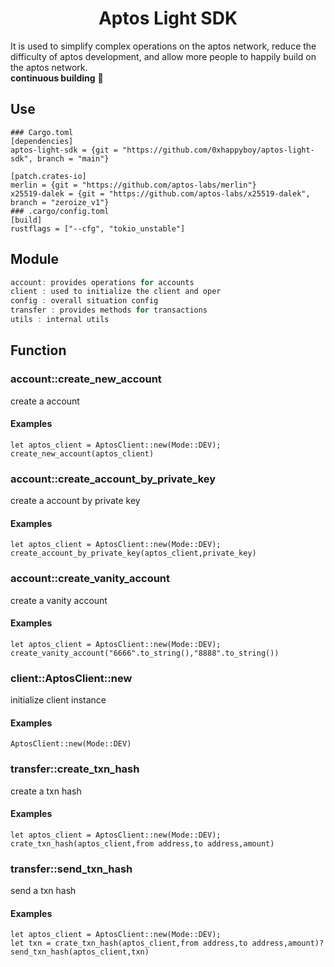 # <center> Aptos Light SDK </center>  
It is used to simplify complex operations on the aptos network, reduce the difficulty of aptos development, and allow more people to happily build on the aptos network. <br>
**continuous building** 🔨
## Use
```
### Cargo.toml
[dependencies]
aptos-light-sdk = {git = "https://github.com/0xhappyboy/aptos-light-sdk", branch = "main"}

[patch.crates-io]
merlin = {git = "https://github.com/aptos-labs/merlin"}
x25519-dalek = {git = "https://github.com/aptos-labs/x25519-dalek", branch = "zeroize_v1"}
### .cargo/config.toml
[build]
rustflags = ["--cfg", "tokio_unstable"]
```
## Module
```rust
account: provides operations for accounts
client : used to initialize the client and oper
config : overall situation config
transfer : provides methods for transactions
utils : internal utils
```
## Function
### account::create_new_account
create a account
#### Examples
```
let aptos_client = AptosClient::new(Mode::DEV);
create_new_account(aptos_client)
```
### account::create_account_by_private_key
create a account by private key
#### Examples
```
let aptos_client = AptosClient::new(Mode::DEV);
create_account_by_private_key(aptos_client,private_key)
```
### account::create_vanity_account
create a vanity account
#### Examples
```
let aptos_client = AptosClient::new(Mode::DEV);
create_vanity_account("6666".to_string(),"8888".to_string())
```
### client::AptosClient::new
initialize client instance
#### Examples
```
AptosClient::new(Mode::DEV)
```
### transfer::create_txn_hash
create a txn hash
#### Examples
```
let aptos_client = AptosClient::new(Mode::DEV);
crate_txn_hash(aptos_client,from address,to address,amount)
```
### transfer::send_txn_hash
send a txn hash
#### Examples
```
let aptos_client = AptosClient::new(Mode::DEV);
let txn = crate_txn_hash(aptos_client,from address,to address,amount)?
send_txn_hash(aptos_client,txn)
```